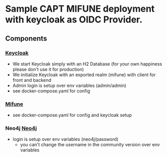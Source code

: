 # Sample CAPT MIFUNE deployment with keycloak as OIDC Provider.

## Components
###  [Keycloak](http://localhost:8888)
  - We start Keycloak simply with an H2 Database (for your own happiness please don't use it for production)
  - We initialize Keycloak with an exported realm (mifune) with client for front and backend
  - Admin login is setup over env variables (admin/admin)
  - see docker-compose.yaml for config
### [Mifune](http://localhost:8080/ui/)
  - see docker-compose.yaml for config and keycloak setup
### Neo4j [Neo4j](localhost:7474)
  - login is setup over env variables (neo4j/password)
    - you can't change the username in the community version over env variables 
  